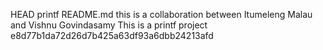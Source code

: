  HEAD
printf README.md
this is a collaboration between Itumeleng Malau and Vishnu Govindasamy
This is a printf project
 e8d77b1da72d26d7b425a63df93a6dbb24213afd
